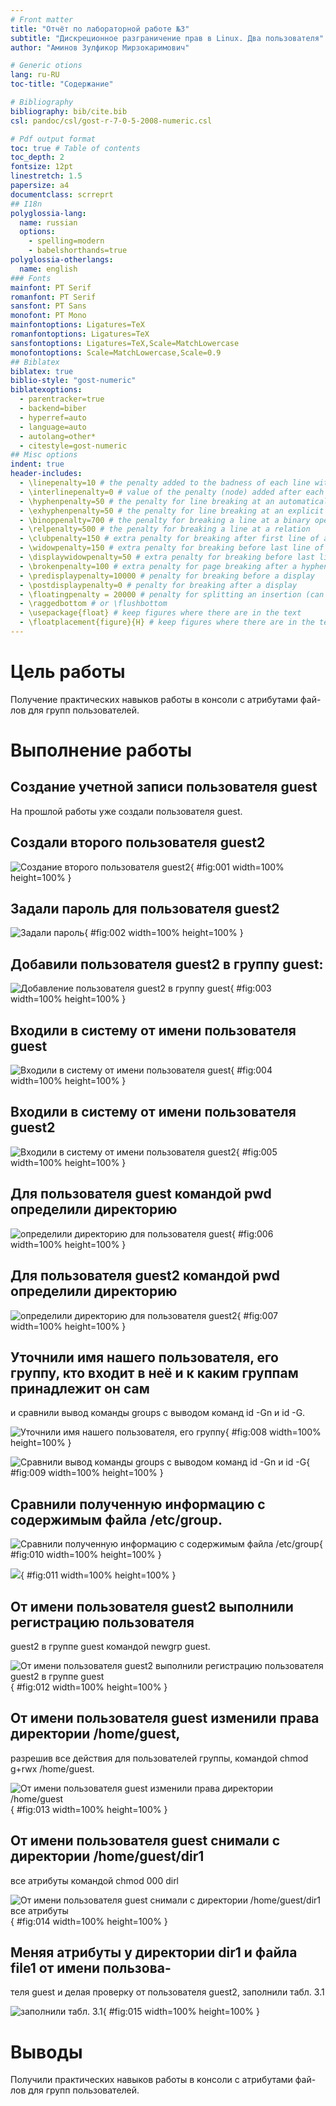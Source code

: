 ```yaml
---
# Front matter
title: "Отчёт по лабораторной работе №3"
subtitle: "Дискреционное разграничение прав в Linux. Два пользователя"
author: "Аминов Зулфикор Мирзокаримович"

# Generic otions
lang: ru-RU
toc-title: "Содержание"

# Bibliography
bibliography: bib/cite.bib
csl: pandoc/csl/gost-r-7-0-5-2008-numeric.csl

# Pdf output format
toc: true # Table of contents
toc_depth: 2
fontsize: 12pt
linestretch: 1.5
papersize: a4
documentclass: scrreprt
## I18n
polyglossia-lang:
  name: russian
  options:
	- spelling=modern
	- babelshorthands=true
polyglossia-otherlangs:
  name: english
### Fonts
mainfont: PT Serif
romanfont: PT Serif
sansfont: PT Sans
monofont: PT Mono
mainfontoptions: Ligatures=TeX
romanfontoptions: Ligatures=TeX
sansfontoptions: Ligatures=TeX,Scale=MatchLowercase
monofontoptions: Scale=MatchLowercase,Scale=0.9
## Biblatex
biblatex: true
biblio-style: "gost-numeric"
biblatexoptions:
  - parentracker=true
  - backend=biber
  - hyperref=auto
  - language=auto
  - autolang=other*
  - citestyle=gost-numeric
## Misc options
indent: true
header-includes:
  - \linepenalty=10 # the penalty added to the badness of each line within a paragraph (no associated penalty node) Increasing the value makes tex try to have fewer lines in the paragraph.
  - \interlinepenalty=0 # value of the penalty (node) added after each line of a paragraph.
  - \hyphenpenalty=50 # the penalty for line breaking at an automatically inserted hyphen
  - \exhyphenpenalty=50 # the penalty for line breaking at an explicit hyphen
  - \binoppenalty=700 # the penalty for breaking a line at a binary operator
  - \relpenalty=500 # the penalty for breaking a line at a relation
  - \clubpenalty=150 # extra penalty for breaking after first line of a paragraph
  - \widowpenalty=150 # extra penalty for breaking before last line of a paragraph
  - \displaywidowpenalty=50 # extra penalty for breaking before last line before a display math
  - \brokenpenalty=100 # extra penalty for page breaking after a hyphenated line
  - \predisplaypenalty=10000 # penalty for breaking before a display
  - \postdisplaypenalty=0 # penalty for breaking after a display
  - \floatingpenalty = 20000 # penalty for splitting an insertion (can only be split footnote in standard LaTeX)
  - \raggedbottom # or \flushbottom
  - \usepackage{float} # keep figures where there are in the text
  - \floatplacement{figure}{H} # keep figures where there are in the text
---
```


# Цель работы

Получение практических навыков работы в консоли с атрибутами фай-
лов для групп пользователей.

# Выполнение работы

## Создание учетной записи пользователя guest

На прошлой работы уже создали пользователя guest.

## Создали второго пользователя guest2

![Создание второго пользователя guest2](image/1.png){ #fig:001 width=100% height=100% }

## Задали пароль для пользователя guest2

![Задали пароль](image/2.png){ #fig:002 width=100% height=100% }

## Добавили пользователя guest2 в группу guest:

![Добавление пользователя guest2 в группу guest](image/3.png){ #fig:003 width=100% height=100% }

## Входили в систему от имени пользователя guest

![Входили в систему от имени пользователя guest](image/4.png){ #fig:004 width=100% height=100% }

## Входили в систему от имени пользователя guest2

![Входили в систему от имени пользователя guest2](image/5.png){ #fig:005 width=100% height=100% }

## Для пользователя guest командой pwd определили директорию

![определили директорию для пользователя guest](image/6.png){ #fig:006 width=100% height=100% }

## Для пользователя guest2 командой pwd определили директорию

![определили директорию для пользователя guest2](image/7.png){ #fig:007 width=100% height=100% }

## Уточнили имя нашего пользователя, его группу, кто входит в неё и к каким группам принадлежит он сам
и сравнили вывод команды groups с выводом команд id -Gn и id -G.

![Уточнили имя нашего пользователя, его группу](image/8.png){ #fig:008 width=100% height=100% }

![Сравнили вывод команды groups с выводом команд id -Gn и id -G](image/9.png){ #fig:009 width=100% height=100% }

## Сравнили полученную информацию с содержимым файла /etc/group.

![Сравнили полученную информацию с содержимым файла /etc/group](image/10.png){ #fig:010 width=100% height=100% }

![](image/11.png){ #fig:011 width=100% height=100% }

## От имени пользователя guest2 выполнили регистрацию пользователя
guest2 в группе guest командой newgrp guest.

![От имени пользователя guest2 выполнили регистрацию пользователя
guest2 в группе guest](image/12.png){ #fig:012 width=100% height=100% }

## От имени пользователя guest изменили права директории /home/guest,
разрешив все действия для пользователей группы, командой chmod g+rwx /home/guest.

![От имени пользователя guest изменили права директории /home/guest](image/13.png){ #fig:013 width=100% height=100% }

## От имени пользователя guest снимали с директории /home/guest/dir1
все атрибуты командой chmod 000 dirl

![От имени пользователя guest снимали с директории /home/guest/dir1
все атрибуты](image/14.png){ #fig:014 width=100% height=100% }

## Меняя атрибуты у директории dir1 и файла file1 от имени пользова-
теля guest и делая проверку от пользователя guest2, заполнили табл. 3.1

![заполнили табл. 3.1](image/15.png){ #fig:015 width=100% height=100% }

# Выводы

Получили практических навыков работы в консоли с атрибутами фай-
лов для групп пользователей.
